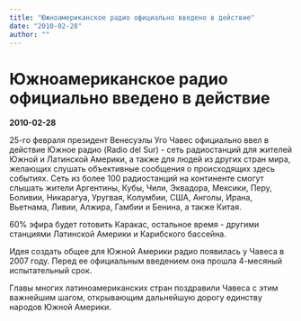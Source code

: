 ```yaml
---
title: "Южноамериканское радио официально введено в действие"
date: "2010-02-28"
author: ""
---
```


# Южноамериканское радио официально введено в действие

**2010-02-28** 

25-го февраля президент Венесуэлы Уго Чавес официально ввел в действие Южное радио (Radio del Sur) - сеть радиостанций для жителей Южной и Латинской Америки, а также для людей из других стран мира, желающих слушать объективные сообщения о происходящих здесь событиях. Сеть из более 100 радиостанций на континенте смогут слышать жители Аргентины, Кубы, Чили, Эквадора, Мексики, Перу, Боливии, Никарагуа, Уругвая, Колумбии, США, Анголы, Ирана, Вьетнама, Ливии, Алжира, Гамбии и Бенина, а также Китая.

60% эфира будет готовить Каракас, остальное время - другими станциями Латинской Америки и Карибского бассейна.

Идея создать общее для Южной Америки радио появилась у Чавеса в 2007 году. Перед ее официальным введением она прошла 4-месяный испытательный срок.

Главы многих латиноамериканских стран поздравили Чавеса с этим важнейшим шагом, открывающим дальнейшую дорогу единству народов Южной Америки.